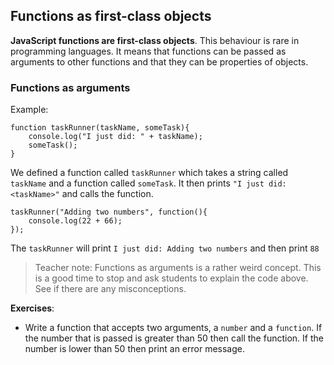 ## Functions as first-class objects

**JavaScript functions are first-class objects**. This behaviour is rare in programming languages. It means that functions can be passed as arguments to other functions and that they can be properties of objects. 

### Functions as arguments

Example:

```
function taskRunner(taskName, someTask){
	console.log("I just did: " + taskName);
	someTask();
}
```

We defined a function called `taskRunner` which takes a string called `taskName` and a function called `someTask`. It then prints `"I just did: <taskName>"` and calls the function.

```
taskRunner("Adding two numbers", function(){
	console.log(22 + 66);
});
```

The `taskRunner` will print `I just did: Adding two numbers` and then print `88`

> Teacher note: Functions as arguments is a rather weird concept. This is a good time to stop and ask students to explain the code above. See if there are any misconceptions.

**Exercises**:

* Write a function that accepts two arguments, a `number` and a `function`. If the number that is passed is greater than 50 then call the function. If the number is lower than 50 then print an error message.